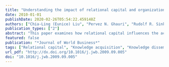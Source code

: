 ```yaml
---
title: "Understanding the impact of relational capital and organizational learning on alliance outcomes"
date: 2010-01-01
publishDate: 2020-02-26T05:54:22.459148Z
authors: ["Chia-Ling (Eunice) Liu", "Pervez N. Ghauri", "Rudolf R. Sinkovics"]
publication_types: ["2"]
abstract: "This paper examines how relational capital influences the acquisition of knowledge among alliance partners. We propose that firms with higher levels of inter- and intrafirm learning are better able to achieve superior alliance outcomes. A conceptual framework is developed by integrating the relational view, organizational learning theory, and the resource-based view. We provide empirical evidence using large-sample data to test the model and find that trust and interaction creates a basis for knowledge acquisition across alliance partners. The results also indicate that when the firms are active in knowledge acquisition from alliance partners and dissemination of such knowledge within the organization, they are capable of enhancing satisfaction with the alliance relationship."
featured: false
publication: "*Journal of World Business*"
tags: ["Relational capital", "Knowledge acquisition", "Knowledge dissemination", "Relationship satisfaction"]
url_pdf: "http://dx.doi.org/10.1016/j.jwb.2009.09.005"
doi: "10.1016/j.jwb.2009.09.005"
---
```


